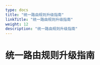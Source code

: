 ```yaml
---
type: docs
title: "统一路由规则升级指南"
linkTitle: "统一路由规则升级指南"
weight: 12
description: "统一路由规则升级指南"
---
```


# 统一路由规则升级指南

